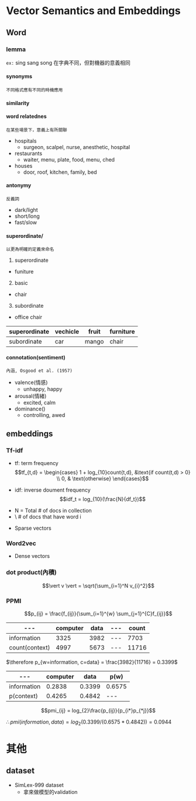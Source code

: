 # Vector Semantics and Embeddings

## Word
### lemma
`ex:` sing sang song 在字典不同，但對機器的意義相同

#### synonyms
`不同格式應有不同的時機應用`

#### similarity

#### word relatednes
`在某些場景下，意義上有所關聯`

* hospitals
  - surgeon, scalpel, nurse, anesthetic, hospital
* restaurants
  - waiter, menu, plate, food, menu, ched
* houses
  - door, roof, kitchen, family, bed

#### antonymy
`反義詞`

* dark/light
* short/long
* fast/slow

#### superordinate/
`以更為明確的定義來命名`
1. superordinate
  - funiture
2. basic
  - chair
3. subordinate
  - office chair

superordinate|vechicle|fruit|furniture
---|---|---|---
subordinate|car|mango|chair

#### connotation(sentiment)
`內涵, Osgood et al. (1957)`

* valence(情感)
  - unhappy, happy  
* arousal(情緒)
  - excited, calm
* dominance()
  - controlling, awed

## embeddings
### Tf-idf
* tf: term frequency  
$$tf_{t,d} = \begin{cases} 1 + log_{10}count{t,d}, &\text{if count(t,d) > 0} \\ 0, & \text{otherwise} \end{cases}$$

* idf: inverse doument frequency  
$$idf_t = log_{10}(\frac{N}{df_t})$$
- N = Total # of docs in collection
- \ # of docs that have word i

* Sparse vectors

### Word2vec
* Dense vectors

### dot product(內積)

$$\vert v \vert = \sqrt{\sum_{i=1}^N v_{i}^2}$$

### PPMI
$$p_{ij} = \frac{f_{ij}}{\sum_{i=1}^{w} \sum_{j=1}^{C}f_{ij}}$$

---|computer|data|---|count
---|---|---|---|---
information|3325|3982|---|7703
count(context)|4997|5673|---|11716

$\therefore p_{w=information, c=data} = \frac{3982}{11716} = 0.3399$

---|computer|data|p(w)
---|---|---|---
information|0.2838|0.3399|0.6575
p(context)|0.4265|0.4842|---

$$pmi_{ij} = log_{2}\frac{p_{ij}}{p_{i*}p_{*j}}$$

$\therefore pmi(information, data) = log_{2}(0.3399/(0.6575*0.4842)) = 0.0944$

# 其他
## dataset
* SimLex-999 dataset
  * 拿來做模型的validation
